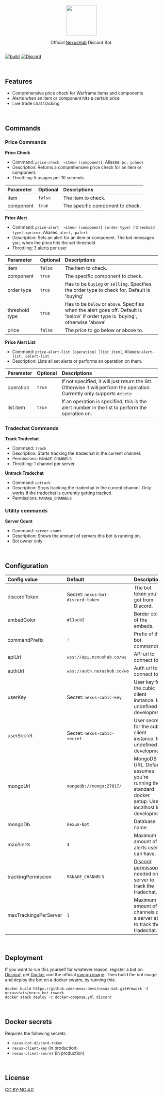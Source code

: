 <br>

<p align="center">
<img src ="https://github.com/nexus-devs/nexus-stats/raw/development/.github/blobob.gif" height="100" />

<br>

<p align="center">Official <a href="https://nexushub.co">NexusHub</a> Discord Bot.</p>

##

[![build](https://ci.nexus-stats.com/api/badges/nexus-devs/nexus-bot/status.svg)](https://ci.nexus-stats.com/nexus-devs/nexus-bot)
[![Discord](https://img.shields.io/discord/195582152849620992.svg?logo=discord)](https://discord.gg/AG8RPZ8)

<br>

## Features
- Comprehensive price check for Warframe items and components
- Alerts when an item or component hits a certain price
- Live trade chat tracking

<br>

## Commands

### Price Commands
**Price Check**
- Command: `price-check  <item> [component]`, Aliases: `pc, pcheck`
- Description: Returns a comprehensive price check for an item or component.
- Throttling: 5 usages per 10 seconds

| Parameter      | Optional     | Descriptions     |
|:---------------|:-------------|:-----------------|
| item | `false` | The item to check. |
| component | `true` | The specific component to check. |

**Price Alert**
- Command: `price-alert  <item> [component] [order type] [threshold type] <price>`, Aliases: `alert, palert`
- Description: Sets an alert for an item or component. The bot messages you, when the price hits the set threshold.
- Throttling: 3 alerts per user

| Parameter      | Optional     | Descriptions     |
|:---------------|:-------------|:-----------------|
| item | `false` | The item to check. |
| component | `true` | The specific component to check. |
| order type | `true` | Has to be `buying` or `selling`. Specifies the order type to check for. Default is 'buying'
| threshold type | `true` | Has to be `below` or `above`. Specifies when the alert goes off. Default is 'below' if order type is 'buying', otherwise 'above'
| price | `false` | The price to go below or above to. |

**Price Alert List**
- Command: `price-alert-list [operation] [list item]`, Aliases: `alert-list, palert-list`
- Description: Lists all set alerts or performs an operation on them.

| Parameter      | Optional     | Descriptions     |
|:---------------|:-------------|:-----------------|
| operation | `true` | If not specified, it will just return the list. Otherwise it will perform the operation. Currently only supports `delete` |
| list item | `true` | If an operation is specified, this is the alert number in the list to perform the operation on. |

### Tradechat Commands
**Track Tradechat**
- Command: `track`
- Description: Starts tracking the tradechat in the current channel.
- Permissions: `MANAGE_CHANNELS`
- Throttling: 1 channel per server

**Untrack Tradechat**
- Command: `untrack`
- Description: Stops tracking the tradechat in the current channel. Only works if the tradechat is currently getting tracked.
- Permissions: `MANAGE_CHANNELS`

### Utility commands
**Server Count**
- Command: `server-count`
- Description: Shows the amount of servers this bot is running on.
- Bot owner only

<br>

## Configuration
| Config value | Default | Description |
|:-------------|:--------|:------------|
| discordToken | Secret: `nexus-bot-discord-token` | The bot token you've got from Discord. |
| embedColor | `#11acb2` | Border color of the embeds. |
| commandPrefix | `!` | Prefix of the bot commands. |
| apiUrl | `wss://api.nexushub.co/ws` | API url to connect to. |
| authUrl | `wss://auth.nexushub.co/ws` | Auth url to connect to. |
| userKey | Secret: `nexus-cubic-key` | User key for the cubic client instance. Is undefined in development. |
| userSecret | Secret: `nexus-cubic-secret` | User secret for the cubic client instance. Is undefined in development. |
| mongoUrl | `mongodb://mongo:27017/` | MongoDB URL. Default assumes you're running the standard docker setup. Uses localhost in development. |
| mongoDb | `nexus-bot` | Database name. |
| maxAlerts | `3` | Maximum amount of alerts users can have. |
| trackingPermission | `MANAGE_CHANNELS` | [Discord permisson](https://discord.js.org/#/docs/main/stable/class/Permissions?scrollTo=s-FLAGS) needed on a server to track the tradechat. |
| maxTrackingsPerServer| `1` | Maximum amount of channels on a server able to track the tradechat. |

<br>

## Deployment
If you want to run this yourself for whatever reason, register a bot on [Discord](https://discordapp.com/developers/applications/me),
get [Docker](https://www.docker.com/) and the official [mongo image](https://hub.docker.com/_/mongo).
Then build the bot image and deploy the bot on a docker swarm, by running this:

```
docker build https://github.com/nexus-devs/nexus-bot.git#rework -t nexusstats/nexus-bot-rework
docker stack deploy -c docker-compose.yml discord
```

<br>

## Docker secrets
Requires the following secrets:
- `nexus-bot-discord-token`
- `nexus-client-key` (in production)
- `nexus-client-secret` (in production)

<br>

## License
[CC BY-NC 4.0](https://creativecommons.org/licenses/by-nc/4.0/)
